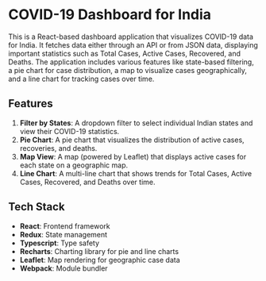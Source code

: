 # COVID-19 Dashboard for India

This is a React-based dashboard application that visualizes COVID-19 data for India. It fetches data either through an API or from JSON data, displaying important statistics such as Total Cases, Active Cases, Recovered, and Deaths. The application includes various features like state-based filtering, a pie chart for case distribution, a map to visualize cases geographically, and a line chart for tracking cases over time.

## Features

1. **Filter by States**: A dropdown filter to select individual Indian states and view their COVID-19 statistics.
2. **Pie Chart**: A pie chart that visualizes the distribution of active cases, recoveries, and deaths.
3. **Map View**: A map (powered by Leaflet) that displays active cases for each state on a geographic map.
4. **Line Chart**: A multi-line chart that shows trends for Total Cases, Active Cases, Recovered, and Deaths over time.

## Tech Stack

- **React**: Frontend framework
- **Redux**: State management
- **Typescript**: Type safety
- **Recharts**: Charting library for pie and line charts
- **Leaflet**: Map rendering for geographic case data
- **Webpack**: Module bundler
